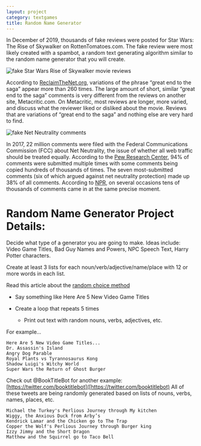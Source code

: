 ```yaml
---
layout: project
category: textgames
title: Random Name Generator
---
```


In December of 2019, thousands of fake reviews were posted for Star Wars: The Rise of Skywalker on RottenTomatoes.com. The fake review were most likely created with a spambot, a random text generating algorithm similar to the random name generator that you will create.

![fake Star Wars Rise of Skywalker movie reviews](/apcsp/textgames/star-wars-rotten-tomatoes-6000-audience-reviews-2.jpeg)

According to [ReclaimTheNet.org](https://reclaimthenet.org/new-data-shows-strange-patterns-in-rotten-tomatoes-star-wars-the-rise-of-skywalker-audience-reviews/), variations of the phrase “great end to the saga” appear more than 260 times. The large amount of short, similar “great end to the saga” comments is very different from the reviews on another site, Metacritic.com. On Metacritic, most reviews are longer, more varied, and discuss what the reviewer liked or disliked about the movie. Reviews that are variations of “great end to the saga” and nothing else are very hard to find.

![fake Net Neutrality comments](/apcsp/textgames/fake-net-neutrality-comments.jpg)

In 2017, 22 million comments were filed with the Federal Communications Commission (FCC) about Net Neutrality, the issue of whether all web traffic should be treated equally. According to the [Pew Research Center](https://www.pewresearch.org/internet/2017/11/29/public-comments-to-the-federal-communications-commission-about-net-neutrality-contain-many-inaccuracies-and-duplicates/), 94% of comments were submitted multiple times with some comments being copied hundreds of thousands of times. The seven most-submitted comments (six of which argued against net neutrality protection) made up 38% of all comments. According to [NPR](https://www.npr.org/2017/12/14/570262688/as-fcc-prepares-net-neutrality-vote-study-finds-millions-of-fake-comments), on several occasions tens of thousands of comments came in at the same precise moment.

# Random Name Generator Project Details:

Decide what type of a generator you are going to make. Ideas include: Video Game Titles, Bad Guy Names and Powers, NPC Speech Text, Harry Potter characters.

Create at least 3 lists for each noun/verb/adjective/name/place with 12 or more words in each list.

Read this article about the [random choice method](https://www.w3schools.com/python/ref_random_choice.asp)

- Say something like Here Are 5 New Video Game Titles

- Create a loop that repeats 5 times

  - Print out text with random nouns, verbs, adjectives, etc.

For example...
```
Here Are 5 New Video Game Titles...
Dr. Assassin's Island
Angry Dog Parable
Royal Plants vs Tyrannosaurus Kong
Shadow Luigi's Witchy World
Super Wars the Return of Ghost Burger
```

Check out @BookTitleBot for another example: [https://twitter.com/booktitlebot]([https://twitter.com/booktitlebot)  All of these tweets are being randomly generated based on lists of nouns, verbs, names, places, etc.

```
Michael the Turkey's Perlious Journey through My kitchen
Wiggy, the Anxious Duck from Arby’s
Kendrick Lamar and the Chicken go to The Trap
Copper the Wolf's Perlious Journey through Burger king
Izzy Jimmy and the Short Dragon
Matthew and the Squirrel go to Taco Bell
```
